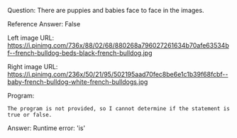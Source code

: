 Question: There are puppies and babies face to face in the images.

Reference Answer: False

Left image URL: https://i.pinimg.com/736x/88/02/68/880268a796027261634b70afe63534bf--french-bulldog-beds-black-french-bulldog.jpg

Right image URL: https://i.pinimg.com/236x/50/21/95/502195aad70fec8be6e1c1b39f68fcbf--baby-french-bulldog-white-french-bulldogs.jpg

Program:

```
The program is not provided, so I cannot determine if the statement is true or false.
```
Answer: Runtime error: 'is'

